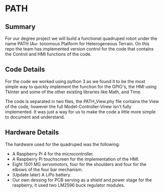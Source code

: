 # PATH

## Summary
For our degree project we will build a functional quadruped robot under the name PATH (Au-
tonomous Platform for Heterogeneous Terrain. On this repo the team has implemented version control for the code that contains the Control and HMI functions of the code.

## Code Details
For the code we worked using python 3 as we found it to be the most simple way to quickly implement the function for the GPIO's, the HMI using TkInter and some of the other existing libraries like Math, and Time.

The code is separated in two files, the PATH_View.phy file contains the View of the code, however the full Model-Controller-Virew isn't fully implemented. It was just a way for us to make the code a little more simple to document and understand.

## Hardware Details
The hardware used for the quadruped was the following:
- A Raspberry Pi 4 for the microcontroller.
- A Raspberry Pi touchscreen for the implementation of the HMI.
- Eight 1501 MG servomotors, four for the shoulders and four for the elbows of the four bar mechanism.
- (Update later) A LiPo battery.
- Our own dessing for PCB serving as a shield and power stage for the raspberry, it used two LM2596 buck regulator modules.
